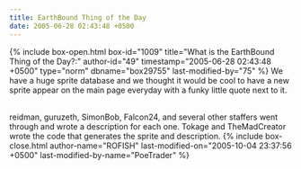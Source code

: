 ```yaml
---
title: EarthBound Thing of the Day
date: 2005-06-28 02:43:48 +0500
---
```

{% include box-open.html box-id="1009" title="What is the EarthBound Thing of the Day?:" author-id="49" timestamp="2005-06-28 02:43:48 +0500" type="norm" dbname="box29755" last-modified-by="75" %}
We have a huge sprite database and we thought it would be cool to have a new sprite appear on the main page everyday with a funky little quote next to it.<br /><br />

reidman, guruzeth, SimonBob, Falcon24, and several other staffers went through and wrote a description for each one.  Tokage and TheMadCreator wrote the code that generates the sprite and description.
{% include box-close.html author-name="ROFISH" last-modified-on="2005-10-04 23:37:56 +0500" last-modified-by-name="PoeTrader" %}
